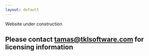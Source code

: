 ```yaml
---
layout: default
---
```


Website under construction

## Please contact <a href="mailto:tamas@tklsoftware.com">tamas@tklsoftware.com</a> for licensing information
